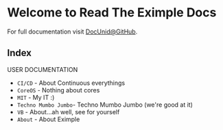 # Welcome to Read The Eximple Docs

For full documentation visit [DocUnid@GitHub](https://docunid.github.io/).

## Index

USER DOCUMENTATION

* `CI/CD` - About Continuous everythings
* `CoreOS` - Nothing about cores
* `MIT` - My IT :) 
* `Techno Mumbo Jumbo`- Techno Mumbo Jumbo (we're good at it)
* `VB` - About...ah well, see for yourself
* `About` - About Eximple